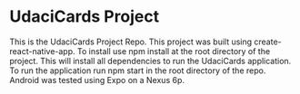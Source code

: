 # UdaciCards Project

This is the UdaciCards Project Repo. This project was built using create-react-native-app. To install use npm install at the root directory of the project. This will install all dependencies to run the UdaciCards application. To run the application run npm start in the root directory of the repo. Android was tested using Expo on a Nexus 6p.